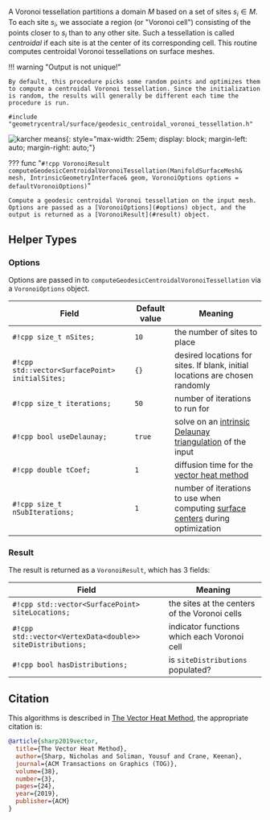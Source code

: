 A Voronoi tessellation partitions a domain $M$ based on a set of sites $s_i \in M$. To each site $s_i$, we associate a region (or "Voronoi cell") consisting of the points closer to $s_i$ than to any other site. Such a tessellation is called _centroidal_ if each site is at the center of its corresponding cell. This routine computes centroidal Voronoi tessellations on surface meshes.

!!! warning "Output is not unique!"

    By default, this procedure picks some random points and optimizes them to compute a centroidal Voronoi tessellation. Since the initialization is random, the results will generally be different each time the procedure is run.

`#include "geometrycentral/surface/geodesic_centroidal_voronoi_tessellation.h"`

![karcher means](/media/geodesic-centroidal-voronoi.png){: style="max-width: 25em; display: block; margin-left: auto; margin-right: auto;"}


??? func "`#!cpp VoronoiResult computeGeodesicCentroidalVoronoiTessellation(ManifoldSurfaceMesh& mesh, IntrinsicGeometryInterface& geom, VoronoiOptions options = defaultVoronoiOptions)`"

    Compute a geodesic centroidal Voronoi tessellation on the input mesh. Options are passed as a [VoronoiOptions](#options) object, and the output is returned as a [VoronoiResult](#result) object.

## Helper Types
### Options
Options are passed in to `computeGeodesicCentroidalVoronoiTessellation` via a `VoronoiOptions` object.

| Field | Default value |Meaning|
|---|---|---|
| `#!cpp size_t nSites;`| `10` | the number of sites to place |
| `#!cpp std::vector<SurfacePoint> initialSites;`| `{}` | desired locations for sites. If blank, initial locations are chosen randomly |
| `#!cpp size_t iterations;`| `50` | number of iterations to run for |
| `#!cpp bool useDelaunay;`| `true` | solve on an [intrinsic Delaunay triangulation](/surface/intrinsic_triangulations/basics) of the input |
| `#!cpp double tCoef;`| `1` | diffusion time for the [vector heat method](/surface/algorithms/vector_heat_method) |
| `#!cpp size_t nSubIterations;`| `1` | number of iterations to use when computing [surface centers](/surface/algorithms/surface_centers) during optimization |


### Result
The result is returned as a `VoronoiResult`, which has 3 fields:

| Field | Meaning|
|---|---|
| `#!cpp std::vector<SurfacePoint> siteLocations;`| the sites at the centers of the Voronoi cells |
| `#!cpp std::vector<VertexData<double>> siteDistributions;`| indicator functions which each Voronoi cell |
| `#!cpp bool hasDistributions;`| is `siteDistributions` populated? |

## Citation

This algorithms is described in [The Vector Heat Method](http://www.cs.cmu.edu/~kmcrane/Projects/VectorHeatMethod/paper.pdf), the appropriate citation is:

```bib
@article{sharp2019vector,
  title={The Vector Heat Method},
  author={Sharp, Nicholas and Soliman, Yousuf and Crane, Keenan},
  journal={ACM Transactions on Graphics (TOG)},
  volume={38},
  number={3},
  pages={24},
  year={2019},
  publisher={ACM}
}
```
